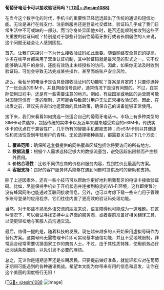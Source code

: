 **葡萄牙电话卡可以接收验证码吗？[[TG💪+ @esim1088](https://t.me/s/esim1088)]**

在当今这个数字化的时代，手机卡的重要性已经远远超出了传统的通话和短信功能。无论是进行在线支付、注册新服务还是登录社交媒体，验证码几乎成了我们日常生活中不可或缺的一部分。而当你身处异国他乡时，是否还能顺利接收到这些至关重要的验证码呢？特别是对于那些计划前往葡萄牙旅行或者长期居住的人来说，这个问题无疑会让人感到困扰。

首先，让我们来探讨一下为什么接收验证码如此重要。随着网络安全意识的提高，许多在线平台都采用了双重认证机制，其中验证码就是最常见的形式之一。它不仅能够确认用户的身份，还能有效防止未经授权的访问。因此，如果你无法及时收到验证码，可能会导致无法完成某些操作，甚至面临账户安全风险。

那么，葡萄牙的电话卡是否具备接收验证码的功能呢？答案是肯定的！只要你选择了一张合适的SIM卡，并且网络信号良好，通常情况下是没有问题的。不过，在实际使用过程中，还是有一些需要注意的地方。例如，有些国家或地区的运营商可能对国际短信有一定的限制，这可能会导致部分用户无法正常接收验证码。因此，在出发之前，建议先咨询当地运营商的具体政策，确保自己的设备能够正常使用。

接下来，我们来看看如何挑选一张适合自己的葡萄牙电话卡。市场上有多种类型的SIM卡可供选择，包括传统的实体卡以及近年来越来越受欢迎的eSIM卡。传统实体卡的优点在于兼容性广，几乎所有的智能手机都能支持；而eSIM卡则以其便捷性和灵活性受到年轻用户的青睐。无论选择哪种类型，都需要关注以下几个方面：

1. **覆盖范围**：确保所选套餐提供的网络覆盖区域包括你将要访问的所有地方。
2. **数据流量**：根据个人需求选择足够大的数据流量包，避免因超出限额而产生额外费用。
3. **价格合理性**：比较不同供应商的价格和服务内容，找到性价比最高的方案。
4. **客服支持**：良好的客户服务体系能够在遇到问题时提供及时的帮助和支持。

除了上述因素外，还有一些小技巧可以帮助你更好地利用葡萄牙的电话卡接收验证码。比如，尽量保持手机处于开机状态并连接到稳定的Wi-Fi环境，这样即使暂时没有蜂窝网络也能通过互联网接收信息。另外，也可以考虑下载一些专门用于管理多账号登录的应用程序，它们往往内置了更高效的验证码处理功能。

当然，对于那些不熟悉外语交流的朋友来说，语言障碍也可能成为一道难题。在这种情况下，可以尝试寻找支持中文界面的服务商，或者提前准备好相关翻译工具，以便更轻松地与客服人员沟通交流。

最后，值得一提的是，随着科技的发展，现在越来越多的人开始采用虚拟号码作为替代方案。这类号码无需物理卡片即可实现基本通信功能，并且不受地域限制，非常适合经常需要切换国家工作的商务人士。不过，由于其性质特殊，使用前务必仔细阅读条款细则，以免引发不必要的麻烦。

总之，无论你是短期游客还是长期居民，只要提前做好准备，就能轻松应对在葡萄牙期间可能遇到的各种通讯挑战。希望本文能为你带来有用的信息和启发，让你在这个美丽的国度畅行无阻！

[[TG💪+ @esim1088](https://t.me/s/esim1088) ![Image](https://i.postimg.cc/4NQfJmqS/Snipaste-2025-05-13-00-14-12.png)]